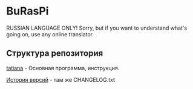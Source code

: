 # BuRasPi
RUSSIAN LANGUAGE ONLY! Sorry, but if you want to understand what's going on, use any online translator.

Структура репозитория
----
[tatiana](https://github.com/Butylkus/BuRasPi/tree/master/tatiana) - Основная программа, инструкция.

[История версий](https://github.com/Butylkus/BuRasPi/blob/master/tatiana/CHANGELOG.txt) - там же CHANGELOG.txt